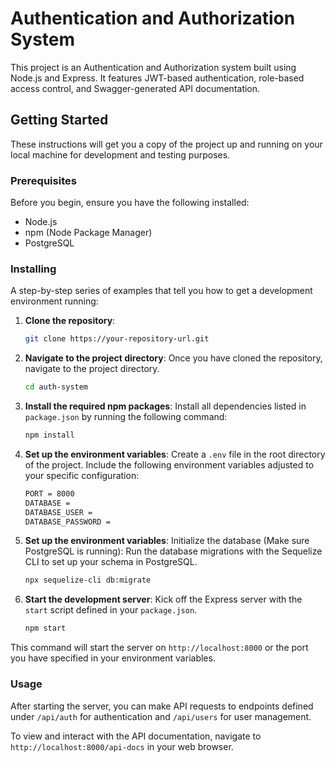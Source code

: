 # Authentication and Authorization System

This project is an Authentication and Authorization system built using Node.js and Express. It features JWT-based authentication, role-based access control, and Swagger-generated API documentation.

## Getting Started

These instructions will get you a copy of the project up and running on your local machine for development and testing purposes.

### Prerequisites

Before you begin, ensure you have the following installed:

- Node.js
- npm (Node Package Manager)
- PostgreSQL

### Installing

A step-by-step series of examples that tell you how to get a development environment running:

1. **Clone the repository**:

   ```sh
   git clone https://your-repository-url.git

   ```

2. **Navigate to the project directory**:
   Once you have cloned the repository, navigate to the project directory.

   ```sh
   cd auth-system

   ```

3. **Install the required npm packages**:
   Install all dependencies listed in `package.json` by running the following command:

   ```sh
   npm install

   ```

4. **Set up the environment variables**:
   Create a `.env` file in the root directory of the project. Include the following environment variables adjusted to your specific configuration:
   ```sh
   PORT = 8000
   DATABASE = 
   DATABASE_USER = 
   DATABASE_PASSWORD =
   ```
5. **Set up the environment variables**:
   Initialize the database (Make sure PostgreSQL is running):
   Run the database migrations with the Sequelize CLI to set up your schema in PostgreSQL.

   ```sh
   npx sequelize-cli db:migrate

   ```

6. **Start the development server**:
   Kick off the Express server with the `start` script defined in your `package.json`.

   ```sh
   npm start


   ```

This command will start the server on `http://localhost:8000` or the port you have specified in your environment variables.

### Usage

After starting the server, you can make API requests to endpoints defined under `/api/auth` for authentication and `/api/users` for user management.

To view and interact with the API documentation, navigate to `http://localhost:8000/api-docs` in your web browser.

